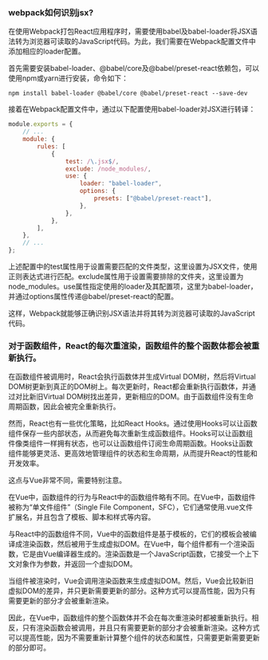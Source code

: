 ### webpack如何识别jsx?
在使用Webpack打包React应用程序时，需要使用babel及babel-loader将JSX语法转为浏览器可读取的JavaScript代码。为此，我们需要在Webpack配置文件中添加相应的loader配置。

首先需要安装babel-loader、@babel/core及@babel/preset-react依赖包，可以使用npm或yarn进行安装，命令如下：

```
npm install babel-loader @babel/core @babel/preset-react --save-dev
```

接着在Webpack配置文件中，通过以下配置使用babel-loader对JSX进行转译：

```javascript
module.exports = {
    // ...
    module: {
        rules: [
            {
                test: /\.jsx$/,
                exclude: /node_modules/,
                use: {
                    loader: "babel-loader",
                    options: {
                        presets: ["@babel/preset-react"],
                    },
                },
            },
        ],
    },
    // ...
};
```
上述配置中的test属性用于设置需要匹配的文件类型，这里设置为JSX文件，使用正则表达式进行匹配。exclude属性用于设置需要排除的文件夹，这里设置为node_modules。use属性指定使用的loader及其配置项，这里为babel-loader，并通过options属性传递@babel/preset-react的配置。

这样，Webpack就能够正确识别JSX语法并将其转为浏览器可读取的JavaScript代码。


### 对于函数组件，React的每次重渲染，函数组件的整个函数体都会被重新执行。
在函数组件被调用时，React会执行函数体并生成Virtual DOM树，然后将Virtual DOM树更新到真正的DOM树上。每次更新时，React都会重新执行函数体，并通过对比新旧Virtual DOM树找出差异，更新相应的DOM。由于函数组件没有生命周期函数，因此会被完全重新执行。

然而，React也有一些优化策略，比如React Hooks。通过使用Hooks可以让函数组件保存一些内部状态，从而避免每次重新生成函数组件。Hooks可以让函数组件像类组件一样拥有状态，也可以让函数组件订阅生命周期函数。Hooks让函数组件能够更灵活、更高效地管理组件的状态和生命周期，从而提升React的性能和开发效率。

这点与Vue非常不同，需要特别注意。

在Vue中，函数组件的行为与React中的函数组件略有不同。在Vue中，函数组件被称为“单文件组件”（Single File Component，SFC），它们通常使用.vue文件扩展名，并且包含了模板、脚本和样式等内容。

与React中的函数组件不同，Vue中的函数组件是基于模板的，它们的模板会被编译成渲染函数，然后被用于生成虚拟DOM。在Vue中，每个组件都有一个渲染函数，它是由Vue编译器生成的。渲染函数是一个JavaScript函数，它接受一个上下文对象作为参数，并返回一个虚拟DOM。

当组件被渲染时，Vue会调用渲染函数来生成虚拟DOM。然后，Vue会比较新旧虚拟DOM的差异，并只更新需要更新的部分。这种方式可以提高性能，因为只有需要更新的部分才会被重新渲染。

因此，在Vue中，函数组件的整个函数体并不会在每次重渲染时都被重新执行。相反，只有渲染函数会被调用，并且只有需要更新的部分才会被重新渲染。这种方式可以提高性能，因为不需要重新计算整个组件的状态和属性，只需要更新需要更新的部分即可。
